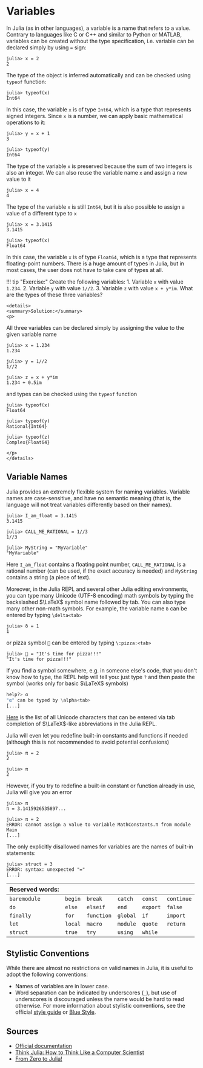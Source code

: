 # Variables

In Julia (as in other languages), a variable is a name that refers to a value. Contrary to languages like C or C++ and similar to Python or MATLAB, variables can be created without the type specification, i.e. variable can be declared simply by using `=` sign:

```jldoctest var_declaration
julia> x = 2
2
```

The type of the object is inferred automatically and can be checked using `typeof` function:

```jldoctest var_declaration
julia> typeof(x)
Int64
```

In this case, the variable `x` is of type `Int64`, which is a type that represents signed integers. Since `x` is a number, we can apply basic mathematical operations to it:

```jldoctest var_declaration
julia> y = x + 1
3

julia> typeof(y)
Int64
```

The type of the variable `x` is preserved because the sum of two integers is also an integer. We can also reuse the variable name `x` and assign a new value to it

```jldoctest var_declaration
julia> x = 4
4
```

The type of the variable `x` is still `Int64`, but it is also possible to assign a value of a different type to `x`

```jldoctest var_declaration
julia> x = 3.1415
3.1415

julia> typeof(x)
Float64
```

In this case, the variable `x` is of type `Float64`, which is a type that represents floating-point numbers. There is a huge amount of types in Julia, but in most cases, the user does not have to take care of types at all.

!!! tip "Exercise:"
    Create the following variables:
    1. Variable `x` with value `1.234`.
    2. Variable `y` with value `1//2`.
    3. Variable `z` with value `x + y*im`.
    What are the types of these three variables?


```@raw html
<details>
<summary>Solution:</summary>
<p>
```
All three variables can be declared simply by assigning the value to the given variable name
```jldoctest var_types
julia> x = 1.234
1.234

julia> y = 1//2
1//2

julia> z = x + y*im
1.234 + 0.5im
```
and types can be checked using the `typeof` function
```jldoctest var_types
julia> typeof(x)
Float64

julia> typeof(y)
Rational{Int64}

julia> typeof(z)
Complex{Float64}
```
```@raw html
</p>
</details>
```


## Variable Names

Julia provides an extremely flexible system for naming variables. Variable names are case-sensitive, and have no semantic meaning (that is, the language will not treat variables differently based on their names).

```jldoctest
julia> I_am_float = 3.1415
3.1415

julia> CALL_ME_RATIONAL = 1//3
1//3

julia> MyString = "MyVariable"
"MyVariable"
```

Here `I_am_float` contains a floating point number, `CALL_ME_RATIONAL` is a rational number (can be used, if the exact accuracy is needed) and `MyString` contains a string (a piece of text).

Moreover, in the Julia REPL and several other Julia editing environments, you can type many Unicode (UTF-8 encoding) math symbols by typing the backslashed $\LaTeX$ symbol name followed by tab. You can also type many other non-math symbols. For example, the variable name `δ` can be entered by typing `\delta<tab>`

```jldoctest
julia> δ = 1
1
```

or pizza symbol `🍕` can be entered by typing `\:pizza:<tab>`

```jldoctest
julia> 🍕 = "It's time for pizza!!!"
"It's time for pizza!!!"
```

If you find a symbol somewhere, e.g. in someone else's code, that you don't know how to type, the REPL help will tell you: just type `?` and then paste the symbol (works only for basic $\LaTeX$ symbols)

```julia
help?> α
"α" can be typed by \alpha<tab>
[...]
```

[Here](https://docs.julialang.org/en/v1/manual/unicode-input/) is the list of all Unicode characters that can be entered via tab completion of $\LaTeX$-like abbreviations in the Julia REPL.

Julia will even let you redefine built-in constants and functions if needed (although this is not recommended to avoid potential confusions)

```jldoctest
julia> π = 2
2

julia> π
2
```

However, if you try to redefine a built-in constant or function already in use, Julia will give you an error

```jldoctest
julia> π
π = 3.1415926535897...

julia> π = 2
ERROR: cannot assign a value to variable MathConstants.π from module Main
[...]
```

The only explicitly disallowed names for variables are the names of built-in statements:

```jldoctest
julia> struct = 3
ERROR: syntax: unexpected "="
[...]
```

| Reserved words: |         |            |          |          |            |
| :---            | :---    | :---       | :---     | :---     | :---       |
| `baremodule`    | `begin` | `break`    | `catch`  | `const`  | `continue` |
| `do`            | `else`  | `elseif`   | `end`    | `export` | `false`    |
| `finally`       | `for`   | `function` | `global` | `if`     | `import`   |
| `let`           | `local` | `macro`    | `module` | `quote`  | `return`   |
| `struct`        | `true`  | `try`      | `using`  | `while`  |            |


## Stylistic Conventions

While there are almost no restrictions on valid names in Julia, it is useful to adopt the following conventions:
- Names of variables are in lower case.
- Word separation can be indicated by underscores (`_`), but use of underscores is discouraged unless the name would be hard to read otherwise.
For more information about stylistic conventions, see the official [style guide](https://docs.julialang.org/en/v1/manual/style-guide/#Style-Guide-1) or [Blue Style](https://github.com/invenia/BlueStyle).


## Sources

- [Official documentation](https://docs.julialang.org/en/v1/manual/variables/)
- [Think Julia: How to Think Like a Computer Scientist](https://benlauwens.github.io/ThinkJulia.jl/latest/book.html#chap02)
- [From Zero to Julia!](https://techytok.com/lesson-variables-and-types/)
